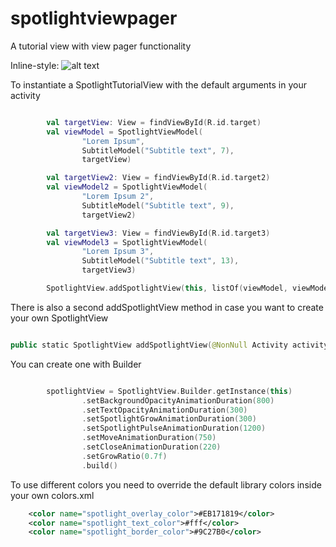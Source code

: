 # spotlightviewpager
A tutorial view with view pager functionality

Inline-style:
![alt text](https://github.com/mitsest/spotlightviewpager/blob/master/device-2020-09-11-122350.gif "Library showcase")

To instantiate a SpotlightTutorialView with the default arguments in your activity

```kotlin

        val targetView: View = findViewById(R.id.target)
        val viewModel = SpotlightViewModel(
                "Lorem Ipsum",
                SubtitleModel("Subtitle text", 7),
                targetView)

        val targetView2: View = findViewById(R.id.target2)
        val viewModel2 = SpotlightViewModel(
                "Lorem Ipsum 2",
                SubtitleModel("Subtitle text", 9),
                targetView2)

        val targetView3: View = findViewById(R.id.target3)
        val viewModel3 = SpotlightViewModel(
                "Lorem Ipsum 3",
                SubtitleModel("Subtitle text", 13),
                targetView3)

        SpotlightView.addSpotlightView(this, listOf(viewModel, viewModel2, viewModel3))

```

There is also a second addSpotlightView method in case you want to create your own SpotlightView

```kotlin

public static SpotlightView addSpotlightView(@NonNull Activity activity, @Nullable SpotlightView spotlightView, @NonNull List<SpotlightViewModel> models) {

```

You can create one with Builder
```kotlin

        spotlightView = SpotlightView.Builder.getInstance(this)
                .setBackgroundOpacityAnimationDuration(800)
                .setTextOpacityAnimationDuration(300)
                .setSpotlightGrowAnimationDuration(300)
                .setSpotlightPulseAnimationDuration(1200)
                .setMoveAnimationDuration(750)
                .setCloseAnimationDuration(220)
                .setGrowRatio(0.7f)
                .build()
```

To use different colors you need to override the default library colors inside your own colors.xml
```xml
    <color name="spotlight_overlay_color">#EB171819</color>
    <color name="spotlight_text_color">#fff</color>
    <color name="spotlight_border_color">#9C27B0</color>
```